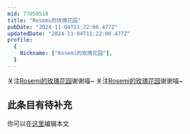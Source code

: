 ```yaml
---
mid: 77050518
title: "Rosemi的玫瑰花园"
pubDate: "2024-11-04T11:22:08.477Z"
updatedDate: "2024-11-04T11:22:08.477Z"
profile:
  {
    Nickname: ["Rosemi的玫瑰花园"],
  }
---
```


关注[Rosemi的玫瑰花园](https://space.bilibili.com/77050518)谢谢喵~ 关注[Rosemi的玫瑰花园](https://space.bilibili.com/77050518)谢谢喵~

## 此条目有待补充
你可以在[这里](https://github.com/Yuhanawa/VTuber.ICU/edit/master/src/content/v/Rosemi的玫瑰花园/index.md)编辑本文
